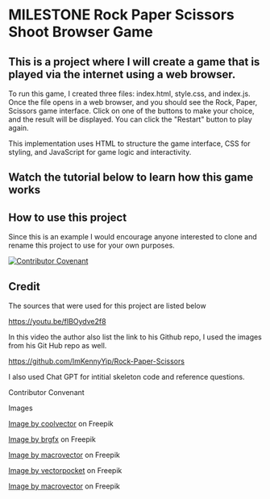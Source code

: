 # MILESTONE Rock Paper Scissors Shoot Browser Game

## This is a project where I will create a game that is played via the internet using a web browser. 

To run this game,  I created three files: index.html, style.css, and index.js. Once the  file opens in a web browser, and you should see the Rock, Paper, Scissors game interface. Click on one of the buttons to make your choice, and the result will be displayed. You can click the "Restart" button to play again.

This implementation uses HTML to structure the game interface, CSS for styling, and JavaScript for game logic and interactivity.

## Watch the tutorial below to learn how this game works


## How to use this project
 Since this is an example I would encourage anyone interested to clone and rename this project to use for your own purposes.

 [![Contributor Covenant](https://img.shields.io/badge/Contributor%20Covenant-2.1-4baaaa.svg)](code_of_conduct.md)

 ## Credit
 The sources that were used for this project are listed below

 https://youtu.be/fIBOydve2f8 

 In this video the author also list the link to his Github repo, I used the images from his Git Hub repo as well.

 https://github.com/ImKennyYip/Rock-Paper-Scissors

 I also used Chat GPT for intitial skeleton code and reference questions.

 Contributor Convenant
 
 Images 

 <a href="https://www.freepik.com/free-vector/dark-hexagonal-background-with-gradient-color_12804207.htm#query=game%20background&position=5&from_view=keyword&track=ais">Image by coolvector</a> on Freepik

 <a href="https://www.freepik.com/free-vector/set-granite-stones-isolated-white-background_16462226.htm#page=4&query=rock&position=30&from_view=search&track=sph">Image by brgfx</a> on Freepik

<a href="https://www.freepik.com/free-vector/realistic-blank-paper-sheets-different-size-shape-stuck-with-colorful-tape-grey-background-isolated-vector-illustration_4359202.htm#query=paper&position=8&from_view=search&track=sph">Image by macrovector</a> on Freepik

<a href="https://www.freepik.com/free-vector/realistic-set-scissors-with-blue-plastic-handles-with-open-closed-blades_3264722.htm#query=scissors&position=12&from_view=search&track=sph">Image by vectorpocket</a> on Freepik


<a href="https://www.freepik.com/free-vector/realistic-blank-paper-sheets-different-size-shape-stuck-with-colorful-tape-grey-background-isolated-vector-illustration_4359202.htm#query=paper&position=8&from_view=search&track=sph">Image by macrovector</a> on Freepik







